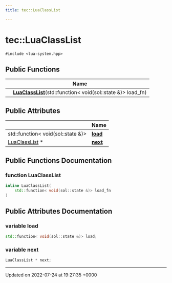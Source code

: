 ```yaml
---
title: tec::LuaClassList

---
```


# tec::LuaClassList






`#include <lua-system.hpp>`

## Public Functions

|                | Name           |
| -------------- | -------------- |
| | **[LuaClassList](/engine/Classes/structtec_1_1_lua_class_list/#function-luaclasslist)**(std::function< void(sol::state &)> load_fn) |

## Public Attributes

|                | Name           |
| -------------- | -------------- |
| std::function< void(sol::state &)> | **[load](/engine/Classes/structtec_1_1_lua_class_list/#variable-load)**  |
| [LuaClassList](/engine/Classes/structtec_1_1_lua_class_list/) * | **[next](/engine/Classes/structtec_1_1_lua_class_list/#variable-next)**  |

## Public Functions Documentation

### function LuaClassList

```cpp
inline LuaClassList(
    std::function< void(sol::state &)> load_fn
)
```


## Public Attributes Documentation

### variable load

```cpp
std::function< void(sol::state &)> load;
```


### variable next

```cpp
LuaClassList * next;
```


-------------------------------

Updated on 2022-07-24 at 19:27:35 +0000